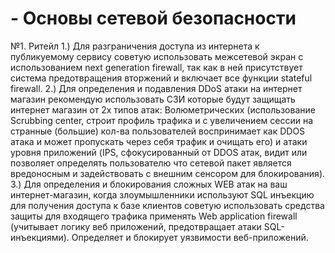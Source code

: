 # - Основы сетевой безопасности

№1. Ритейл
1.) Для разграничения доступа из интернета к публикуемому сервису советую использовать межсетевой экран с использованием next generation firewall, так как в ней присутствует система предотвращения вторжений и включает все функции stateful firewall.
2.) Для определения и подавления DDoS атаки на интернет магазин рекомендую использовать СЗИ которые будут защищать интернет магазин от 2х типов атак: Волюметрических (использование Scrubbing center, строит профиль трафика и с увеличением сессии на странные (большие) кол-ва пользователей воспринимает как DDOS атака и может пропускать через себя трафик и очищать его)  и атаки уровня приложений (IPS, сфокусированный от DDOS атак, видит или позволяет определять пользователю что сетевой пакет является вредоносным и задействовать с внешним сенсором для блокирования).
3.) Для определения и блокирования сложных WEB атак на ваш интернет-магазин, когда злоумышленники используют SQL инъекцию для получения доступа к базе клиентов советую использовать средства защиты для входящего трафика применять Web application firewall (учитывает логику веб приложений, предотвращает атаки SQL- инъекциями). Определяет и блокирует уязвимости веб-приложений.
